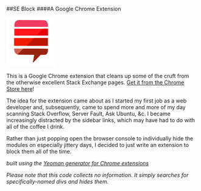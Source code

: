 ##SE Block
####A Google Chrome Extension

![SE Block logo](https://raw.githubusercontent.com/chrisbodhi/se-block/master/images/icon-128.png)

This is a Google Chrome extension that cleans up some of the cruft from the otherwise excellent Stack Exchange pages. [Get it from the Chrome Store here](https://chrome.google.com/webstore/detail/se-block/ffpkepieaocfchmcokenleighplnifjh)!

The idea for the extension came about as I started my first job as a web developer and, subsequently, came to spend more and more of my day scanning Stack Overflow, Server Fault, Ask Ubuntu, &amp;c. I became increasingly distracted by the sidebar links, which may have had to do with all of the coffee I drink. 

Rather than just popping open the browser console to individually hide the modules on especially jittery days, I decided to just write an extension to block them all of the time.

*built using the [Yeoman generator for Chrome extensions](https://github.com/yeoman/generator-chrome-extension)*

*Please note that this code collects no information. It simply searches for specifically-named divs and hides them.*

